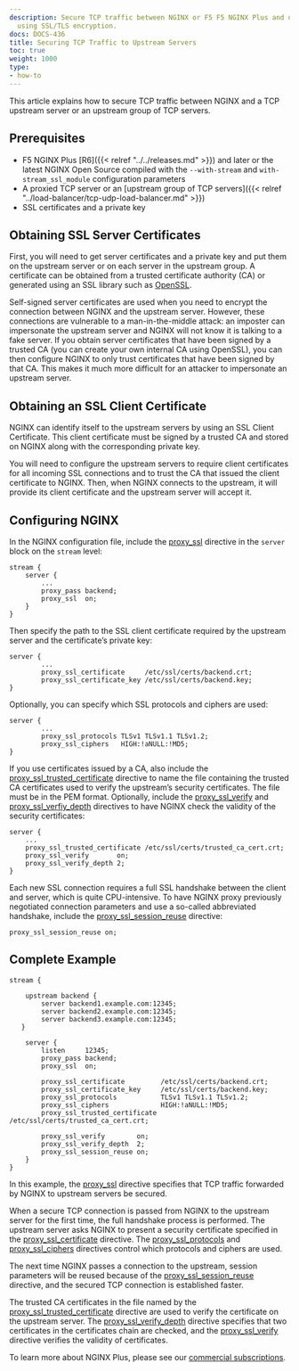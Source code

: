 ```yaml
---
description: Secure TCP traffic between NGINX or F5 F5 NGINX Plus and upstream servers,
  using SSL/TLS encryption.
docs: DOCS-436
title: Securing TCP Traffic to Upstream Servers
toc: true
weight: 1000
type:
- how-to
---
```


This article explains how to secure TCP traffic between NGINX and a TCP upstream server or an upstream group of TCP servers.

## Prerequisites

- F5 NGINX Plus [R6]({{< relref "../../releases.md" >}}) and later or the latest NGINX Open Source compiled with the `--with-stream` and `with-stream_ssl_module` configuration parameters
- A proxied TCP server or an [upstream group of TCP servers]({{< relref "../load-balancer/tcp-udp-load-balancer.md" >}})
- SSL certificates and a private key

## Obtaining SSL Server Certificates

First, you will need to get server certificates and a private key and put them on the upstream server or on each server in the upstream group. A certificate can be obtained from a trusted certificate authority (CA) or generated using an SSL library such as [OpenSSL](http://www.openssl.org/).

Self-signed server certificates are used when you need to encrypt the connection between NGINX and the upstream server. However, these connections are vulnerable to a man-in-the-middle attack: an imposter can impersonate the upstream server and NGINX will not know it is talking to a fake server. If you obtain server certificates that have been signed by a trusted CA (you can create your own internal CA using OpenSSL), you can then configure NGINX to only trust certificates that have been signed by that CA. This makes it much more difficult for an attacker to impersonate an upstream server.

## Obtaining an SSL Client Certificate

NGINX can identify itself to the upstream servers by using an SSL Client Certificate. This client certificate must be signed by a trusted CA and stored on NGINX along with the corresponding private key.

You will need to configure the upstream servers to require client certificates for all incoming SSL connections and to trust the CA that issued the client certificate to NGINX. Then, when NGINX connects to the upstream, it will provide its client certificate and the upstream server will accept it.

## Configuring NGINX

In the NGINX configuration file, include the [proxy_ssl](https://nginx.org/en/docs/stream/ngx_stream_proxy_module.html#proxy_ssl) directive in the `server` block on the `stream` level:

```nginx
stream {
    server {
        ...
        proxy_pass backend;
        proxy_ssl  on;
    }
}
```

Then specify the path to the SSL client certificate required by the upstream server and the certificate’s private key:

```nginx
server {
        ...
        proxy_ssl_certificate     /etc/ssl/certs/backend.crt;
        proxy_ssl_certificate_key /etc/ssl/certs/backend.key;
}
```

Optionally, you can specify which SSL protocols and ciphers are used:

```nginx
server {
        ...
        proxy_ssl_protocols TLSv1 TLSv1.1 TLSv1.2;
        proxy_ssl_ciphers   HIGH:!aNULL:!MD5;
}
```

If you use certificates issued by a CA, also include the [proxy_ssl_trusted_certificate](https://nginx.org/en/docs/stream/ngx_stream_proxy_module.html#proxy_ssl_trusted_certificate) directive to name the file containing the trusted CA certificates used to verify the upstream’s security certificates. The file must be in the PEM format. Optionally, include the [proxy_ssl_verify](https://nginx.org/en/docs/stream/ngx_stream_proxy_module.html#proxy_ssl_verify) and [proxy_ssl_verfiy_depth](https://nginx.org/en/docs/stream/ngx_stream_proxy_module.html#proxy_ssl_verify_depth) directives to have NGINX check the validity of the security certificates:

```nginx
server {
    ...
    proxy_ssl_trusted_certificate /etc/ssl/certs/trusted_ca_cert.crt;
    proxy_ssl_verify       on;
    proxy_ssl_verify_depth 2;
}
```

Each new SSL connection requires a full SSL handshake between the client and server, which is quite CPU-intensive. To have NGINX proxy previously negotiated connection parameters and use a so-called abbreviated handshake, include the [proxy_ssl_session_reuse](https://nginx.org/en/docs/stream/ngx_stream_proxy_module.html#proxy_ssl_session_reuse) directive:

```nginx
proxy_ssl_session_reuse on;
```

## Complete Example

```nginx
stream {

    upstream backend {
        server backend1.example.com:12345;
        server backend2.example.com:12345;
        server backend3.example.com:12345;
   }

    server {
        listen     12345;
        proxy_pass backend;
        proxy_ssl  on;

        proxy_ssl_certificate         /etc/ssl/certs/backend.crt;
        proxy_ssl_certificate_key     /etc/ssl/certs/backend.key;
        proxy_ssl_protocols           TLSv1 TLSv1.1 TLSv1.2;
        proxy_ssl_ciphers             HIGH:!aNULL:!MD5;
        proxy_ssl_trusted_certificate /etc/ssl/certs/trusted_ca_cert.crt;

        proxy_ssl_verify        on;
        proxy_ssl_verify_depth  2;
        proxy_ssl_session_reuse on;
    }
}
```

In this example, the [proxy_ssl](https://nginx.org/en/docs/stream/ngx_stream_proxy_module.html#proxy_ssl) directive specifies that TCP traffic forwarded by NGINX to upstream servers be secured.

When a secure TCP connection is passed from NGINX to the upstream server for the first time, the full handshake process is performed. The upstream server asks NGINX to present a security certificate specified in the [proxy_ssl_certificate](https://nginx.org/en/docs/stream/ngx_stream_proxy_module.html#proxy_ssl_certificate) directive. The [proxy_ssl_protocols](https://nginx.org/en/docs/stream/ngx_stream_proxy_module.html#proxy_ssl_protocols) and [proxy_ssl_ciphers](https://nginx.org/en/docs/stream/ngx_stream_proxy_module.html#proxy_ssl_ciphers) directives control which protocols and ciphers are used.

The next time NGINX passes a connection to the upstream, session parameters will be reused because of the [proxy_ssl_session_reuse](https://nginx.org/en/docs/stream/ngx_stream_proxy_module.html#proxy_ssl_session_reuse) directive, and the secured TCP connection is established faster.

The trusted CA certificates in the file named by the [proxy_ssl_trusted_certificate](https://nginx.org/en/docs/stream/ngx_stream_proxy_module.html#proxy_ssl_trusted_certificate) directive are used to verify the certificate on the upstream server. The [proxy_ssl_verify_depth](https://nginx.org/en/docs/stream/ngx_stream_proxy_module.html#proxy_ssl_verify_depth) directive specifies that two certificates in the certificates chain are checked, and the [proxy_ssl_verify](https://nginx.org/en/docs/stream/ngx_stream_proxy_module.html#proxy_ssl_verify) directive verifies the validity of certificates.

To learn more about NGINX Plus, please see our [commercial subscriptions](https://nginx.com/products/).
